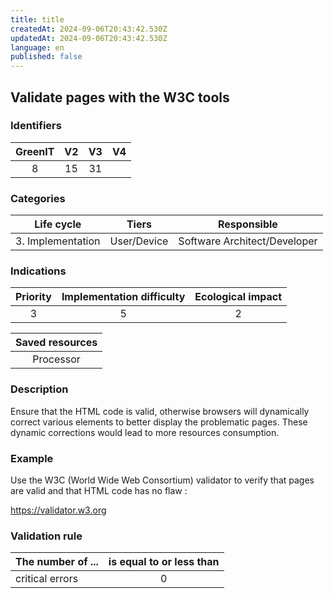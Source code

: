 ```yaml
---
title: title
createdAt: 2024-09-06T20:43:42.530Z
updatedAt: 2024-09-06T20:43:42.530Z
language: en
published: false
---
```

## Validate pages with the W3C tools

### Identifiers

| GreenIT | V2  | V3  |  V4  |
|:-------:|:---:|:---:|:----:|
|  8      | 15  | 31  |      |

### Categories

|    Life cycle     |    Tiers    |         Responsible          |
|:-----------------:|:-----------:|:----------------------------:|
| 3. Implementation | User/Device | Software Architect/Developer |

### Indications

| Priority  | Implementation difficulty | Ecological impact |
|:---------:|:-------------------------:|:-----------------:|
|     3     |            5              |         2         |

| Saved resources |
|:---------------:|
|    Processor    |

### Description

Ensure that the HTML code is valid, otherwise browsers will dynamically correct various elements to better display the problematic pages.
These dynamic corrections would lead to more resources consumption.

### Example

Use the W3C (World Wide Web Consortium) validator to verify that pages are valid and that HTML code has no flaw :

https://validator.w3.org

### Validation rule

| The number of ...     | is equal to or less than   | 
|-------------------|:-------------------------:|
| critical errors  | 0  |
